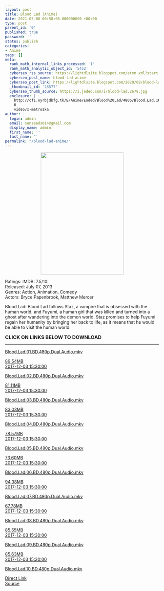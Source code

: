 ```yaml
---
layout: post
title: Blood Lad (Anime)
date: 2021-05-08 00:58:03.000000000 +00:00
type: post
parent_id: '0'
published: true
password: ''
status: publish
categories:
- Anime
tags: []
meta:
  rank_math_internal_links_processed: '1'
  rank_math_analytic_object_id: '5452'
  cyberseo_rss_source: https://lightdlsite.blogspot.com/atom.xml?start-index=1
  cyberseo_post_name: blood-lad-anime
  cyberseo_post_link: https://lightdlsite.blogspot.com/2020/08/blood-lad-anime.html
  _thumbnail_id: '28577'
  cyberseo_thumb_source: https://i.jeded.com/i/blood-lad.2679.jpg
  enclosure: |
    http://cf1.oyrbjdbfg.tk/E/Anime/Ended/Blood%20Lad/480p/Blood.Lad.10.BD.480p.Dual.Audio.AnimDL.ir.mkv
    0
    video/x-matroska
author:
  login: admin
  email: senseads014@gmail.com
  display_name: admin
  first_name: ''
  last_name: ''
permalink: "/blood-lad-anime/"
---
```

<div class="separator" style="clear: both; text-align: center;">
<a href="https://i.jeded.com/i/blood-lad.2679.jpg" style="margin-left: 1em; margin-right: 1em;"><img border="0" height="400" src="{{ site.baseurl }}/assets/2021/05/blood-lad.2679.jpg" width="271" /></a></div>
<p>
Ratings: IMDB: 7.5/10<br />
Released: July 07, 2013<br />
Genres: Action, Animation, Comedy<br />
Actors: Bryce Papenbrook, Matthew Mercer
<p>Blood Lad: Blood Lad follows Staz, a vampire that is obsessed with the human world, and Fuyumi, a human girl that was killed and turned into a ghost after wandering into the demon world. Staz promises to help Fuyumi regain her humanity by bringing her back to life, as it means that he would be able to visit the human world</p>
<p><span style="font-size: 16px;"><b>CLICK ON LINKS BELOW TO DOWNLOAD</b></span></p>
<hr /></p>
<div class="flex-1 truncate">
<a class="flex flex-col items-center rounded-lg font-mono group hover:bg-gray-200 hover:shadow" href="http://cf1.oyrbjdbfg.tk/E/Anime/Ended/Blood%20Lad/480p/Blood.Lad.01.BD.480p.Dual.Audio.AnimDL.ir.mkv">Blood.Lad.01.BD.480p.Dual.Audio.mkv </a></div>
<p><a class="flex flex-col items-center rounded-lg font-mono group hover:bg-gray-200 hover:shadow" href="http://cf1.oyrbjdbfg.tk/E/Anime/Ended/Blood%20Lad/480p/Blood.Lad.01.BD.480p.Dual.Audio.AnimDL.ir.mkv">
<div class="flex justify-between items-center p-4 w-full">
<div class="hidden whitespace-no-wrap text-right mx-2 w-1/6 sm:block">
89.54MB </div>
<div class="hidden whitespace-no-wrap text-right truncate ml-2 w-1/4 sm:block">
2017-12-03 15:30:00 </div>
</div>
<p></a> <a class="flex flex-col items-center rounded-lg font-mono group hover:bg-gray-200 hover:shadow" href="http://cf1.oyrbjdbfg.tk/E/Anime/Ended/Blood%20Lad/480p/Blood.Lad.02.BD.480p.Dual.Audio.AnimDL.ir.mkv">
<div class="flex justify-between items-center p-4 w-full">
<div class="flex-1 truncate">
Blood.Lad.02.BD.480p.Dual.Audio.mkv </div>
</div>
<p></a><a class="flex flex-col items-center rounded-lg font-mono group hover:bg-gray-200 hover:shadow" href="http://cf1.oyrbjdbfg.tk/E/Anime/Ended/Blood%20Lad/480p/Blood.Lad.02.BD.480p.Dual.Audio.AnimDL.ir.mkv">
<div class="flex justify-between items-center p-4 w-full">
<div class="hidden whitespace-no-wrap text-right mx-2 w-1/6 sm:block">
81.11MB </div>
<div class="hidden whitespace-no-wrap text-right truncate ml-2 w-1/4 sm:block">
2017-12-03 15:30:00 </div>
</div>
<p></a> <a class="flex flex-col items-center rounded-lg font-mono group hover:bg-gray-200 hover:shadow" href="http://cf1.oyrbjdbfg.tk/E/Anime/Ended/Blood%20Lad/480p/Blood.Lad.03.BD.480p.Dual.Audio.AnimDL.ir.mkv">
<div class="flex justify-between items-center p-4 w-full">
<div class="flex-1 truncate">
Blood.Lad.03.BD.480p.Dual.Audio.mkv </div>
</div>
<p></a><a class="flex flex-col items-center rounded-lg font-mono group hover:bg-gray-200 hover:shadow" href="http://cf1.oyrbjdbfg.tk/E/Anime/Ended/Blood%20Lad/480p/Blood.Lad.03.BD.480p.Dual.Audio.AnimDL.ir.mkv">
<div class="flex justify-between items-center p-4 w-full">
<div class="hidden whitespace-no-wrap text-right mx-2 w-1/6 sm:block">
83.03MB </div>
<div class="hidden whitespace-no-wrap text-right truncate ml-2 w-1/4 sm:block">
2017-12-03 15:30:00 </div>
</div>
<p></a> <a class="flex flex-col items-center rounded-lg font-mono group hover:bg-gray-200 hover:shadow" href="http://cf1.oyrbjdbfg.tk/E/Anime/Ended/Blood%20Lad/480p/Blood.Lad.04.BD.480p.Dual.Audio.AnimDL.ir.mkv">
<div class="flex justify-between items-center p-4 w-full">
<div class="flex-1 truncate">
Blood.Lad.04.BD.480p.Dual.Audio.mkv </div>
</div>
<p></a><a class="flex flex-col items-center rounded-lg font-mono group hover:bg-gray-200 hover:shadow" href="http://cf1.oyrbjdbfg.tk/E/Anime/Ended/Blood%20Lad/480p/Blood.Lad.04.BD.480p.Dual.Audio.AnimDL.ir.mkv">
<div class="flex justify-between items-center p-4 w-full">
<div class="hidden whitespace-no-wrap text-right mx-2 w-1/6 sm:block">
78.57MB </div>
<div class="hidden whitespace-no-wrap text-right truncate ml-2 w-1/4 sm:block">
2017-12-03 15:30:00 </div>
</div>
<p></a> <a class="flex flex-col items-center rounded-lg font-mono group hover:bg-gray-200 hover:shadow" href="http://cf1.oyrbjdbfg.tk/E/Anime/Ended/Blood%20Lad/480p/Blood.Lad.05.BD.480p.Dual.Audio.AnimDL.ir.mkv">
<div class="flex justify-between items-center p-4 w-full">
<div class="flex-1 truncate">
Blood.Lad.05.BD.480p.Dual.Audio.mkv </div>
</div>
<p></a><a class="flex flex-col items-center rounded-lg font-mono group hover:bg-gray-200 hover:shadow" href="http://cf1.oyrbjdbfg.tk/E/Anime/Ended/Blood%20Lad/480p/Blood.Lad.05.BD.480p.Dual.Audio.AnimDL.ir.mkv">
<div class="flex justify-between items-center p-4 w-full">
<div class="hidden whitespace-no-wrap text-right mx-2 w-1/6 sm:block">
73.60MB </div>
<div class="hidden whitespace-no-wrap text-right truncate ml-2 w-1/4 sm:block">
2017-12-03 15:30:00 </div>
</div>
<p></a> <a class="flex flex-col items-center rounded-lg font-mono group hover:bg-gray-200 hover:shadow" href="http://cf1.oyrbjdbfg.tk/E/Anime/Ended/Blood%20Lad/480p/Blood.Lad.06.BD.480p.Dual.Audio.AnimDL.ir.mkv">
<div class="flex justify-between items-center p-4 w-full">
<div class="flex-1 truncate">
Blood.Lad.06.BD.480p.Dual.Audio.mkv </div>
</div>
<p></a><a class="flex flex-col items-center rounded-lg font-mono group hover:bg-gray-200 hover:shadow" href="http://cf1.oyrbjdbfg.tk/E/Anime/Ended/Blood%20Lad/480p/Blood.Lad.06.BD.480p.Dual.Audio.AnimDL.ir.mkv">
<div class="flex justify-between items-center p-4 w-full">
<div class="hidden whitespace-no-wrap text-right mx-2 w-1/6 sm:block">
94.38MB </div>
<div class="hidden whitespace-no-wrap text-right truncate ml-2 w-1/4 sm:block">
2017-12-03 15:30:00 </div>
</div>
<p></a> <a class="flex flex-col items-center rounded-lg font-mono group hover:bg-gray-200 hover:shadow" href="http://cf1.oyrbjdbfg.tk/E/Anime/Ended/Blood%20Lad/480p/Blood.Lad.07.BD.480p.Dual.Audio.AnimDL.ir.mkv">
<div class="flex justify-between items-center p-4 w-full">
<div class="flex-1 truncate">
Blood.Lad.07.BD.480p.Dual.Audio.mkv </div>
</div>
<p></a><a class="flex flex-col items-center rounded-lg font-mono group hover:bg-gray-200 hover:shadow" href="http://cf1.oyrbjdbfg.tk/E/Anime/Ended/Blood%20Lad/480p/Blood.Lad.07.BD.480p.Dual.Audio.AnimDL.ir.mkv">
<div class="flex justify-between items-center p-4 w-full">
<div class="hidden whitespace-no-wrap text-right mx-2 w-1/6 sm:block">
67.78MB </div>
<div class="hidden whitespace-no-wrap text-right truncate ml-2 w-1/4 sm:block">
2017-12-03 15:30:00 </div>
</div>
<p></a> <a class="flex flex-col items-center rounded-lg font-mono group hover:bg-gray-200 hover:shadow" href="http://cf1.oyrbjdbfg.tk/E/Anime/Ended/Blood%20Lad/480p/Blood.Lad.08.BD.480p.Dual.Audio.AnimDL.ir.mkv">
<div class="flex justify-between items-center p-4 w-full">
<div class="flex-1 truncate">
Blood.Lad.08.BD.480p.Dual.Audio.mkv </div>
</div>
<p></a><a class="flex flex-col items-center rounded-lg font-mono group hover:bg-gray-200 hover:shadow" href="http://cf1.oyrbjdbfg.tk/E/Anime/Ended/Blood%20Lad/480p/Blood.Lad.08.BD.480p.Dual.Audio.AnimDL.ir.mkv">
<div class="flex justify-between items-center p-4 w-full">
<div class="hidden whitespace-no-wrap text-right mx-2 w-1/6 sm:block">
85.55MB </div>
<div class="hidden whitespace-no-wrap text-right truncate ml-2 w-1/4 sm:block">
2017-12-03 15:30:00 </div>
</div>
<p></a> <a class="flex flex-col items-center rounded-lg font-mono group hover:bg-gray-200 hover:shadow" href="http://cf1.oyrbjdbfg.tk/E/Anime/Ended/Blood%20Lad/480p/Blood.Lad.09.BD.480p.Dual.Audio.AnimDL.ir.mkv">
<div class="flex justify-between items-center p-4 w-full">
<div class="flex-1 truncate">
Blood.Lad.09.BD.480p.Dual.Audio.mkv </div>
</div>
<p></a><a class="flex flex-col items-center rounded-lg font-mono group hover:bg-gray-200 hover:shadow" href="http://cf1.oyrbjdbfg.tk/E/Anime/Ended/Blood%20Lad/480p/Blood.Lad.09.BD.480p.Dual.Audio.AnimDL.ir.mkv">
<div class="flex justify-between items-center p-4 w-full">
<div class="hidden whitespace-no-wrap text-right mx-2 w-1/6 sm:block">
85.63MB </div>
<div class="hidden whitespace-no-wrap text-right truncate ml-2 w-1/4 sm:block">
2017-12-03 15:30:00 </div>
</div>
<p></a> <a class="flex flex-col items-center rounded-lg font-mono group hover:bg-gray-200 hover:shadow" href="http://cf1.oyrbjdbfg.tk/E/Anime/Ended/Blood%20Lad/480p/Blood.Lad.10.BD.480p.Dual.Audio.AnimDL.ir.mkv">
<div class="flex justify-between items-center p-4 w-full">
<div class="flex-1 truncate">
Blood.Lad.10.BD.480p.Dual.Audio.mkv </div>
</div>
<p></a>
<link rel="stylesheet" href="https://cdnjs.cloudflare.com/ajax/libs/font-awesome/4.7.0/css/font-awesome.min.css" />
<div class="divbtn"> <a href="https://handymansurrender.com/fihup8buzv?key=94550f7ce39444073321dde3b8782f97" class="btn"><i class="fa fa-download"></i> Direct Link</a> <br /><a href="https://lightdlsite.blogspot.com/2020/08/blood-lad-anime.html">Source</a> </div>
